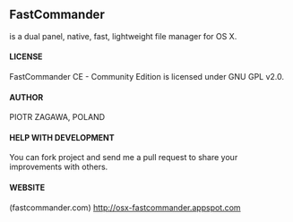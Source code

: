 ## FastCommander
is a dual panel, native, fast, lightweight file manager for OS X.

#### LICENSE
FastCommander CE - Community Edition is licensed under GNU GPL v2.0.

#### AUTHOR
PIOTR ZAGAWA, POLAND

#### HELP WITH DEVELOPMENT
You can fork project and send me a pull request to share your improvements with others.

#### WEBSITE
(fastcommander.com)
http://osx-fastcommander.appspot.com

